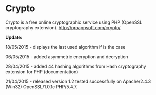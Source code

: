 # Crypto
Crypto is a free online cryptographic service using PHP (OpenSSL cryptography extension).
http://proappsoft.com/crypto/


<strong>Update:</strong>

18/05/2015 - displays the last used algorithm if is the case

06/05/2015 - added asymmetric encryption and decryption

28/04/2015 - added 44 hashing algorithms from Hash cryptography extension for PHP (documentation)

21/04/2015 - released version 1.2 tested successfully on Apache/2.4.3 (Win32) OpenSSL/1.0.1c PHP/5.4.7.
